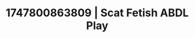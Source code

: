 ---
categories:
- BDSM whisper
- Voyeur fantasy
- Soft spanking
- Ebony
- Hands behind back
image: /assets/images/1747800863809.jpg
layout: post
seo:
  description: Featured content with high-quality ABDL Play, Scat Fetish. HD images
    available.
  keywords: ABDL Play, Scat Fetish
  og_image: /assets/images/1747800863809.jpg
  schema_type: VisualArtwork
tags:
- '#1747800863809'
- ABDL Play
- Scat Fetish
title: 1747800863809 | Scat Fetish ABDL Play
---